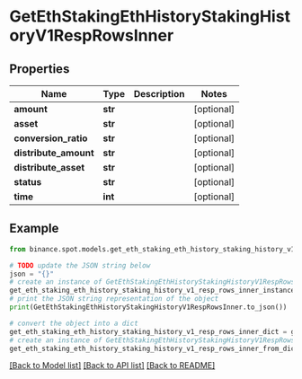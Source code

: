 # GetEthStakingEthHistoryStakingHistoryV1RespRowsInner


## Properties

Name | Type | Description | Notes
------------ | ------------- | ------------- | -------------
**amount** | **str** |  | [optional] 
**asset** | **str** |  | [optional] 
**conversion_ratio** | **str** |  | [optional] 
**distribute_amount** | **str** |  | [optional] 
**distribute_asset** | **str** |  | [optional] 
**status** | **str** |  | [optional] 
**time** | **int** |  | [optional] 

## Example

```python
from binance.spot.models.get_eth_staking_eth_history_staking_history_v1_resp_rows_inner import GetEthStakingEthHistoryStakingHistoryV1RespRowsInner

# TODO update the JSON string below
json = "{}"
# create an instance of GetEthStakingEthHistoryStakingHistoryV1RespRowsInner from a JSON string
get_eth_staking_eth_history_staking_history_v1_resp_rows_inner_instance = GetEthStakingEthHistoryStakingHistoryV1RespRowsInner.from_json(json)
# print the JSON string representation of the object
print(GetEthStakingEthHistoryStakingHistoryV1RespRowsInner.to_json())

# convert the object into a dict
get_eth_staking_eth_history_staking_history_v1_resp_rows_inner_dict = get_eth_staking_eth_history_staking_history_v1_resp_rows_inner_instance.to_dict()
# create an instance of GetEthStakingEthHistoryStakingHistoryV1RespRowsInner from a dict
get_eth_staking_eth_history_staking_history_v1_resp_rows_inner_from_dict = GetEthStakingEthHistoryStakingHistoryV1RespRowsInner.from_dict(get_eth_staking_eth_history_staking_history_v1_resp_rows_inner_dict)
```
[[Back to Model list]](../README.md#documentation-for-models) [[Back to API list]](../README.md#documentation-for-api-endpoints) [[Back to README]](../README.md)


